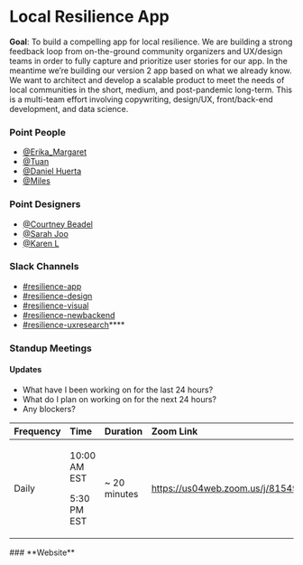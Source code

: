# Local Resilience App

**Goal**: To build a compelling app for local resilience. We are building a strong feedback loop from on-the-ground community organizers and UX/design teams in order to fully capture and prioritize user stories for our app. In the meantime we’re building our version 2 app based on what we already know. We want to architect and develop a scalable product to meet the needs of local communities in the short, medium, and post-pandemic long-term. This is a multi-team effort involving copywriting, design/UX, front/back-end development, and data science. 

### **Point People**

* [@Erika\_Margaret](https://mutualaidworld.slack.com/team/U010AHXUN72) 
* [@Tuan](https://mutualaidworld.slack.com/team/UVD8UBX0B)
* [@Daniel Huerta](https://mutualaidworld.slack.com)
* [@Miles](https://mutualaidworld.slack.com/team/U0109L8SYH3)

### **Point Designers**

* [@Courtney Beadel](https://mutualaidworld.slack.com)
* [@Sarah Joo](https://mutualaidworld.slack.com)
* [@Karen L](https://mutualaidworld.slack.com)

### **Slack Channels**

* [\#resilience-app](https://mutualaidworld.slack.com/archives/C010VC3EN2G)
* [\#resilience-design](https://mutualaidworld.slack.com)
* [\#resilience-visual](https://mutualaidworld.slack.com)
* [\#resilience-newbackend](https://mutualaidworld.slack.com)
* [\#resilience-uxresearch](https://mutualaidworld.slack.com)\*\*\*\*

### Standup Meetings

#### Updates

* What have I been working on for the last 24 hours?
* What do I plan on working on for the next 24 hours?
* Any blockers?

<table>
  <thead>
    <tr>
      <th style="text-align:left">Frequency</th>
      <th style="text-align:left">Time</th>
      <th style="text-align:left">Duration</th>
      <th style="text-align:left">Zoom Link</th>
    </tr>
  </thead>
  <tbody>
    <tr>
      <td style="text-align:left">Daily</td>
      <td style="text-align:left">
        <p>10:00 AM EST</p>
        <p>5:30 PM EST</p>
      </td>
      <td style="text-align:left">~ 20 minutes</td>
      <td style="text-align:left"><a href="https://us04web.zoom.us/j/815495144">https://us04web.zoom.us/j/815495144</a>
      </td>
    </tr>
  </tbody>
</table>### **Website**

